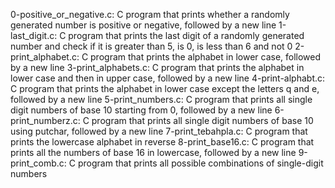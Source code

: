 0-positive_or_negative.c: C program that prints whether a randomly generated number is positive or negative, followed by a new line
1-last_digit.c: C program that prints the last digit of a randomly generated number and check if it is greater than 5, is 0, is less than 6 and not 0
2-print_alphabet.c: C program that prints the alphabet in lower case, followed by a new line
3-print_alphabets.c: C program that prints the alphabet in lower case and then in upper case, followed by a new line
4-print-alphabt.c: C program that prints the alphabet in lower case except the letters q and e, followed by a new line
5-print_numbers.c: C program that prints all single digit numbers of base 10 starting from 0, followed by a new line
6-print_numberz.c: C program that prints all single digit numbers of base 10 using putchar, followed by a new line
7-print_tebahpla.c: C program that prints the lowercase alphabet in reverse
8-print_base16.c: C program that prints all the numbers of base 16 in lowercase, followed by a new line
9-print_comb.c: C program that prints all possible combinations of single-digit numbers
